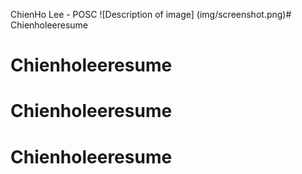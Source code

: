 ChienHo Lee - POSC
![Description of image] (img/screenshot.png)# Chienholeeresume
# Chienholeeresume
# Chienholeeresume
# Chienholeeresume
